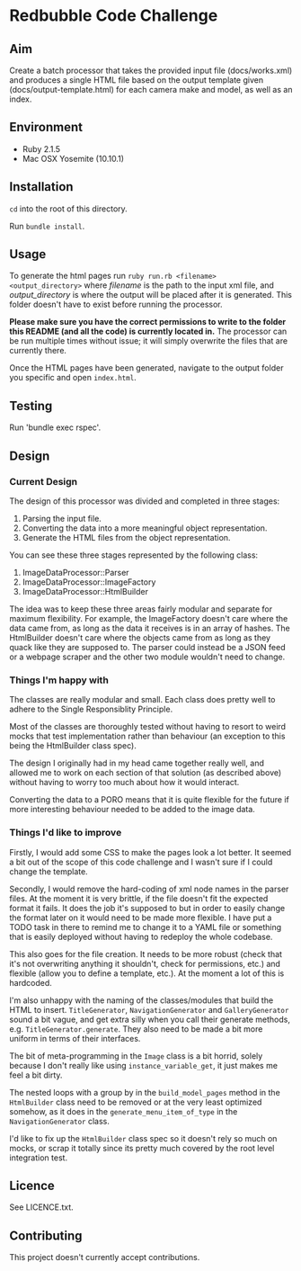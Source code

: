 # Redbubble Code Challenge

## Aim

Create a batch processor that takes the provided input file (docs/works.xml) and produces a single HTML file based on the output template given (docs/output-template.html) for each camera make and model, as well as an index.

## Environment

* Ruby 2.1.5
* Mac OSX Yosemite (10.10.1)

## Installation

`cd` into the root of this directory.

Run `bundle install`.

## Usage

To generate the html pages run `ruby run.rb <filename> <output_directory>` where *filename* is the path to the input xml file, and *output_directory* is where the output will be placed after it is generated. This folder doesn't have to exist before running the processor.

**Please make sure you have the correct permissions to write to the folder this README (and all the code) is currently located in.** The processor can be run multiple times without issue; it will simply overwrite the files that are currently there.

Once the HTML pages have been generated, navigate to the output folder you specific and open `index.html`.

## Testing

Run 'bundle exec rspec'.

## Design

### Current Design

The design of this processor was divided and completed in three stages:
1. Parsing the input file.
2. Converting the data into a more meaningful object representation.
3. Generate the HTML files from the object representation.

You can see these three stages represented by the following class:
1. ImageDataProcessor::Parser
2. ImageDataProcessor::ImageFactory
3. ImageDataProcessor::HtmlBuilder

The idea was to keep these three areas fairly modular and separate for maximum flexibility. For example, the ImageFactory doesn't care where the data came from, as long as the data it receives is in an array of hashes. The HtmlBuilder doesn't care where the objects came from as long as they quack like they are supposed to. The parser could instead be a JSON feed or a webpage scraper and the other two module wouldn't need to change.

### Things I'm happy with

The classes are really modular and small. Each class does pretty well to adhere to the Single Responsiblity Principle.

Most of the classes are thoroughly tested without having to resort to weird mocks that test implementation rather than behaviour (an exception to this being the HtmlBuilder class spec).

The design I originally had in my head came together really well, and allowed me to work on each section of that solution (as described above) without having to worry too much about how it would interact.

Converting the data to a PORO means that it is quite flexible for the future if more interesting behaviour needed to be added to the image data.

### Things I'd like to improve

Firstly, I would add some CSS to make the pages look a lot better. It seemed a bit out of the scope of this code challenge and I wasn't sure if I could change the template.

Secondly, I would remove the hard-coding of xml node names in the parser files.  At the moment it is very brittle, if the file doesn't fit the expected format it fails.  It does the job it's supposed to but in order to easily change the format later on it would need to be made more flexible. I have put a TODO task in there to remind me to change it to a YAML file or something that is easily deployed without having to redeploy the whole codebase.

This also goes for the file creation. It needs to be more robust (check that it's not overwriting anything it shouldn't, check for permissions, etc.) and flexible (allow you to define a template, etc.). At the moment a lot of this is hardcoded.

I'm also unhappy with the naming of the classes/modules that build the HTML to insert. `TitleGenerator`, `NavigationGenerator` and `GalleryGenerator` sound a bit vague, and get extra silly when you call their generate methods, e.g. `TitleGenerator.generate`. They also need to be made a bit more uniform in terms of their interfaces.

The bit of meta-programming in the `Image` class is a bit horrid, solely because I don't really like using `instance_variable_get`, it just makes me feel a bit dirty.

The nested loops with a group by in the `build_model_pages` method in the `HtmlBuilder` class need to be removed or at the very least optimized somehow, as it does in the `generate_menu_item_of_type` in the `NavigationGenerator` class.

I'd like to fix up the `HtmlBuilder` class spec so it doesn't rely so much on mocks, or scrap it totally since its pretty much covered by the root level integration test.

## Licence

See LICENCE.txt.

## Contributing

This project doesn't currently accept contributions.
